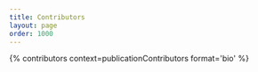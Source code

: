 ```yaml
---
title: Contributors
layout: page
order: 1000
---
```


{% contributors context=publicationContributors format='bio' %}
